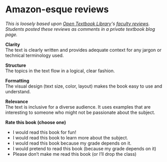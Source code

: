 # Amazon-esque reviews

*This is loosely based upon [Open Textbook Library](https://open.umn.edu/opentextbooks)'s [faculty reviews](https://open.umn.edu/opentextbooks/textbooks/reviewed). Students posted these reviews as comments in a private textbook blog page.*

**Clarity**  
The text is clearly written and provides adequate context for any jargon or technical terminology used.

**Structure**  
The topics in the text flow in a logical, clear fashion.

**Formatting**  
The visual design (text size, color, layout) makes the book easy to use and understand.

**Relevance**  
The text is inclusive for a diverse audience. It uses examples that are interesting to someone who might not be passionate about the subject.

**Rate this book (choose one)**

* I would read this book for fun!
* I would read this book to learn more about the subject.
* I would read this book because my grade depends on it.
* I would pretend to read this book (because my grade depends on it)
* Please don’t make me read this book (or I’ll drop the class)
